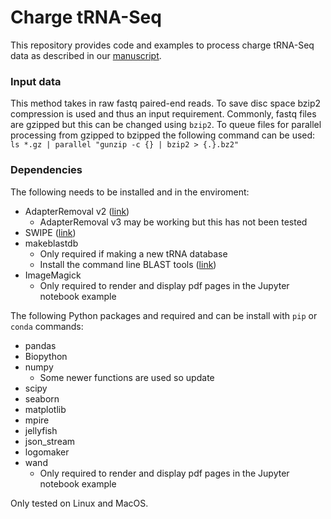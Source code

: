 # Charge tRNA-Seq
This repository provides code and examples to process charge tRNA-Seq data as described in our [manuscript](www.somelink.com).



### Input data
This method takes in raw fastq paired-end reads.
To save disc space bzip2 compression is used and thus an input requirement.
Commonly, fastq files are gzipped but this can be changed using `bzip2`.
To queue files for parallel processing from gzipped to bzipped the following command can be used:  
`ls *.gz | parallel "gunzip -c {} | bzip2 > {.}.bz2"`


### Dependencies
The following needs to be installed and in the enviroment:
* AdapterRemoval v2 ([link](https://adapterremoval.readthedocs.io))
    * AdapterRemoval v3 may be working but this has not been tested
* SWIPE ([link](https://github.com/torognes/swipe))
* makeblastdb
    * Only required if making a new tRNA database
    * Install the command line BLAST tools ([link](https://www.ncbi.nlm.nih.gov/books/NBK569861/#intro_Installation))
* ImageMagick
    * Only required to render and display pdf pages in the Jupyter notebook example


The following Python packages and required and can be install with `pip` or `conda` commands:
* pandas
* Biopython
* numpy
    * Some newer functions are used so update
* scipy
* seaborn
* matplotlib
* mpire
* jellyfish
* json_stream
* logomaker
* wand
    * Only required to render and display pdf pages in the Jupyter notebook example






Only tested on Linux and MacOS.








